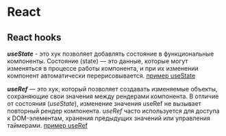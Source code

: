 # React

## React hooks

***useState*** - это хук позволяет добавлять состояние в функциональные компоненты. Состояние (state) — это данные,
которые могут изменяться в процессе работы компонента, и при их изменении компонент автоматически перерисовывается.
[пример useState](./exemple/useState.md)

***useRef*** — это хук, который позволяет создавать изменяемые объекты, сохраняющие свои значения между рендерами
компонента. В отличие от состояния (*useState*), изменение значения useRef не вызывает повторный рендер компонента.
*useRef*
часто используется для доступа к DOM-элементам, хранения предыдущих значений или управления таймерами.
[пример useRef](./exemple/useRef.md)
